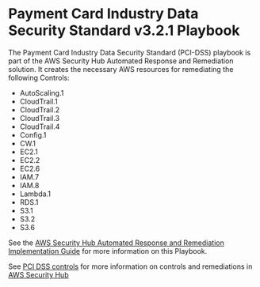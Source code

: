 # Payment Card Industry Data Security Standard v3.2.1 Playbook

The Payment Card Industry Data Security Standard (PCI-DSS) playbook is part of the AWS Security Hub Automated Response and Remediation solution. It creates the necessary AWS resources for remediating the following Controls:

* AutoScaling.1
* CloudTrail.1
* CloudTrail.2
* CloudTrail.3
* CloudTrail.4
* Config.1
* CW.1
* EC2.1
* EC2.2
* EC2.6
* IAM.7
* IAM.8
* Lambda.1
* RDS.1
* S3.1
* S3.2
* S3.6
  
See the [AWS Security Hub Automated Response and Remediation Implementation Guide](https://docs.aws.amazon.com/solutions/latest/aws-security-hub-automated-response-and-remediation/welcome.html) for more information on this Playbook.

See [PCI DSS controls](https://docs.aws.amazon.com/securityhub/latest/userguide/securityhub-pci-controls.html) for more information on controls and remediations in [AWS Security Hub](https://aws.amazon.com/security-hub)